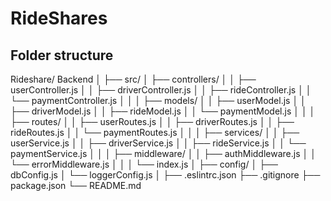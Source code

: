 # RideShares

## Folder structure

Rideshare/
Backend
│
├── src/
│   ├── controllers/
│   │   ├── userController.js
│   │   ├── driverController.js
│   │   ├── rideController.js
│   │   └── paymentController.js
│   │
│   ├── models/
│   │   ├── userModel.js
│   │   ├── driverModel.js
│   │   ├── rideModel.js
│   │   └── paymentModel.js
│   │
│   ├── routes/
│   │   ├── userRoutes.js
│   │   ├── driverRoutes.js
│   │   ├── rideRoutes.js
│   │   └── paymentRoutes.js
│   │
│   ├── services/
│   │   ├── userService.js
│   │   ├── driverService.js
│   │   ├── rideService.js
│   │   └── paymentService.js
│   │
│   ├── middleware/
│   │   ├── authMiddleware.js
│   │   └── errorMiddleware.js
│   │
│   └── index.js
│
├── config/
│   ├── dbConfig.js
│   └── loggerConfig.js
│
├── .eslintrc.json
├── .gitignore
├── package.json
└── README.md
